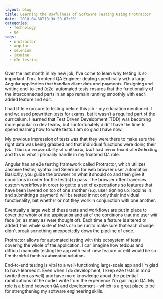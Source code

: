 ```yaml
---
layout: blog
title: Learning the Usefulness of Software Testing Using Protractor
date: '2018-04-30T18:30:20-07:00'
categories:
  - Technology
  - QA
tags:
  - protractor
  - angular
  - selenium
  - jasmine
  - e2e testing
---
```

<p>Over the last month in my new job, I've come to learn why testing is so important. I'm a frontend QA Engineer dealing specifically with a large Angular application that handles client data and payments. Designing and writing end-to-end (e2e) automated tests ensures that the functionality of the interconnected parts in an app remain running smoothly with each added feature and edit.</p>

<p>I had little exposure to testing before this job - my education mentioned it and we used prewritten tests for exams, but it wasn't a required part of the curriculum. I learned that Test Driven Development (TDD) was becoming more popular on dev teams, but I unfortunately didn't have the time to spend learning how to write tests. I am so glad I have now.</p>

<p>My previous impression of tests was that they were there to make sure the right data was being grabbed and that individual functions were doing their job. This is a responsibility of unit tests, but I had never heard of e2e testing and this is what I primarily handle in my frontend QA role.</p>

<p>Angular has an e2e testing framework called Protractor, which utilizes Jasmine testing syntax and Selenium for web browser user automation. Basically, you guide the browser on what it should do and then give it conditions in order for the test(s) to pass. The browser often traverses custom workflows in order to get to a set of expectations so features that have been layered on top of one another (e.g. user signing up, logging in, and submitting a payment) will be tested in not only their individual functionality, but whether or not they work in conjunction with one another.</p>

<p>Eventually a large web of these tests and workflows are put in place to cover the whole of the application and all of the conditions that the user will face (or, as many as were thought of). Each time a feature is altered or added, this whole suite of tests can be run to make sure that each change didn't break something unexpectedly down the pipeline of code.</p>

<p>Protractor allows for automated testing with this ecosystem of tests covering the whole of the application. I can imagine how tedious and difficult manually testing the app with each new feature or edit would be so I'm thankful for this automated solution.</p>

<p>End-to-end testing is vital to a well-functioning large-scale app and I'm glad to have learned it. Even when I do development, I keep e2e tests in mind (write them as well) and have more knowledge about the potential ramifications of the code I write from the experience I'm gaining in QA. My role is a blend between QA and development - which is a great place to be for strengthening my software engineering skills.</p>
